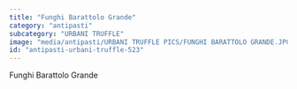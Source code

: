 ```yaml
---
title: "Funghi Barattolo Grande"
category: "antipasti"
subcategory: "URBANI TRUFFLE"
image: "media/antipasti/URBANI TRUFFLE PICS/FUNGHI BARATTOLO GRANDE.JPG"
id: "antipasti-urbani-truffle-523"
---
```


Funghi Barattolo Grande
